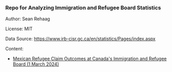 ### Repo for Analyzing Immigration and Refugee Board Statistics

Author: Sean Rehaag

License: MIT

Data Source: https://www.irb-cisr.gc.ca/en/statistics/Pages/index.aspx

Content:

- [Mexican Refugee Claim Outcomes at Canada's Immigration and Refugee Board (1 March 2024)](https://github.com/Refugee-Law-Lab/irb_web_stats/mexico_stats.ipynb)